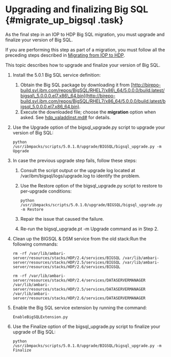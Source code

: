 # Upgrading and finalizing Big SQL {#migrate_up_bigsql .task}

As the final step in an IOP to HDP Big SQL migration, you must upgrade and finalize your version of Big SQL.

If you are performing this step as part of a migration, you must follow all the preceding steps described in [Migrating from IOP to HDP](migrate_process.md#).

This topic describes how to upgrade and finalize your version of Big SQL.

1.  Install the 5.0.1 Big SQL service definition:
    1.  Obtain the Big SQL package by downloading it from [http://birepo-build.svl.ibm.com/repos/BigSQL/RHEL7/x86\_64/5.0.0.0/build.latest/bigsql\_5.0.0.0.el7.x86\_64.bin](http://birepo-build.svl.ibm.com/repos/BigSQL/RHEL7/x86_64/5.0.0.0/build.latest/bigsql_5.0.0.0.el7.x86_64.bin).
    2.  Execute the downloaded file; choose the **migration** option when asked. See [hdp\_valaddinst.md\#](hdp_valaddinst.md#) for details.
2.  Use the Upgrade option of the bigsql\_upgrade.py script to upgrade your version of Big SQL:

    ```
    python /usr/ibmpacks/scripts/5.0.1.0/upgrade/BIGSQL/bigsql_upgrade.py -m Upgrade
    ```

3.  In case the previous upgrade step fails, follow these steps:
    1.  Consult the script output or the upgrade log located at /var/ibm/bigsql/logs/upgrade.log to identify the problem.
    2.  Use the Restore option of the bigsql\_upgrade.py script to restore to per-upgrade conditions:

        ```
        python /usr/ibmpacks/scripts/5.0.1.0/upgrade/BIGSQL/bigsql_upgrade.py -m Restore
        ```

    3.  Repair the issue that caused the failure.
    4.  Re-run the bigsql\_upgrade.pt -m Upgrade command as in Step 2.
4.  Clean up the BIGSQL & DSM service from the old stack:Run the following commands:

    ```
    rm -rf /var/lib/ambari-server/resources/stacks/HDP/2.4/services/BIGSQL /var/lib/ambari-server/resources/stacks/HDP/2.5/services/BIGSQL /var/lib/ambari-server/resources/stacks/HDP/2.6/services/BIGSQL
    
    rm -rf /var/lib/ambari-server/resources/stacks/HDP/2.4/services/DATASERVERMANAGER /var/lib/ambari-server/resources/stacks/HDP/2.5/services/DATASERVERMANAGER /var/lib/ambari-server/resources/stacks/HDP/2.6/services/DATASERVERMANAGER
    ```

5.  Enable the Big SQL service extension by running the command:

    ```
    EnableBigSQLExtension.py
    ```

6.  Use the Finalize option of the bigsql\_upgrade.py script to finalize your upgrade of Big SQL:

    ```
    python /usr/ibmpacks/scripts/5.0.1.0/upgrade/BIGSQL/bigsql_upgrade.py -m Finalize
    ```


